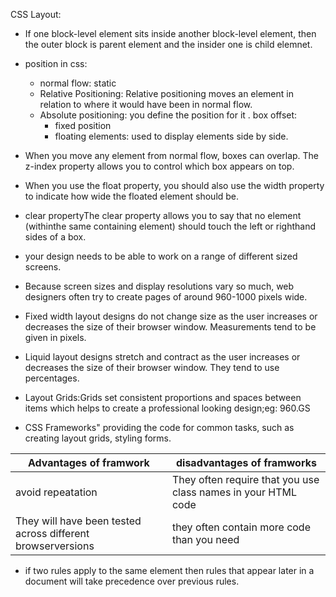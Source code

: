 CSS Layout:
- If one block-level element sits inside another block-level element, then the outer block is parent element and the insider one is child elemnet.
- position in css:
    - normal flow: static
    - Relative Positioning: Relative positioning moves an element in relation to where it would have been in normal flow.
    - Absolute positioning: you define the position for it .
    box offset:
        - fixed position
        - floating elements: used to display elements side by side.
- When you move any element from normal flow, boxes can overlap. The z-index property allows you to control which box appears on top.
- When you use the float property, you should also use the width property to indicate how wide the floated element should be.
- clear propertyThe clear property allows you to say that no element (withinthe same containing element) should touch the left or righthand sides of a box.
- your design needs to be able to work on a range of different sized screens.
- Because screen sizes and display resolutions vary so much, web designers often try to create pages of around 960-1000 pixels wide.
- Fixed width layout designs do not change size as the user increases or decreases the size of their browser window. Measurements tend to be given in pixels.
- Liquid layout designs stretch and contract as the user increases or decreases the size of their browser window. They tend to use percentages.

- Layout Grids:Grids set consistent proportions and spaces between items which helps to create a professional looking design;eg: 960.GS

- CSS Frameworks"
providing the code for common tasks, such as creating layout grids, styling forms.

| Advantages of framwork|disadvantages of framworks|
|--------|-----------|
|avoid repeatation|They often require that you use class names in your HTML code|
|They will have been tested across different browserversions|they often contain more code than you need|


- if two rules apply to the same element then rules that appear later in a document will take precedence over previous rules.
